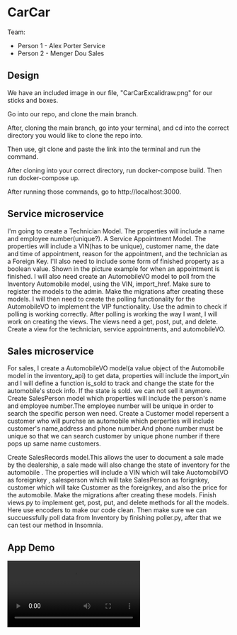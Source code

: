 # CarCar

Team:

* Person 1 - Alex Porter Service
* Person 2 - Menger Dou Sales

## Design

We have an included image in our file, "CarCarExcalidraw.png" for our sticks and boxes.

Go into our repo, and clone the main branch. 

After, cloning the main branch, go into your terminal, and cd into the correct directory you would like to clone the repo into.

Then use, git clone and paste the link into the terminal and run the command. 

After cloning into your correct directory, run docker-compose build. Then run docker-compose up. 

After running those commands, go to http://localhost:3000.


## Service microservice

I'm going to create a Technician Model. The properties will include a name and employee number(unique?).
A Service Appointment Model. The properties will include a VIN(has to be unique), customer name, the date and time of appointment, reason for the appointment, and the technician as a Foreign Key. I'll also need to include some form of finished property as a boolean value. Shown in the picture example for when an appointment is finished.
I will also need create an AutomobileVO model to poll from the Inventory Automobile model, using the VIN, import_href.
Make sure to register the models to the admin.
Make the migrations after creating these models.
I will then need to create the polling functionality for the AutomobileVO to implement the VIP functionality.
Use the admin to check if polling is working correctly. 
After polling is working the way I want, I will work on creating the views.
The views need a get, post, put, and delete.
Create a view for the technician, service appointments, and automobileVO.





## Sales microservice

For sales, I create a AutomobileVO model(a value object of the Automobile model in the inventory_api) to get data, properties will include the import_vin and I will define a function is_sold to track and change the state for the automobile's stock info. If the state is sold. we can not sell it anymore.
Create SalesPerson model which properties will include the person's name and employee number.The employee number will be unique in order to search the specific person wen need.
Create a Customer model repersent a customer who will purchse an automobile which perperties will include customer's name,address and phone number.And phone number must be unique so that we can search customer by unique phone number if there pops up same name customers.

Create SalesRecords model.This allows the user to document a sale made by the dealership, a sale made will also change the state of inventory for the automobile . The properties will include a VIN which will take AuotomobilVO as foreignkey , salesperson which will take SalesPerson as forignkey, customer which will take Customer as the foreignkey, and also the price for the automobile.
Make the migrations after creating these models.
Finish views.py to implement get, post, put, and delete methods for all the models. Here use encoders to make our code clean.
Then make sure we can succuessfully poll data from Inventory by finishing poller.py, after that we can test our method in Insomnia.




## App Demo

![demo](/ghi/app/public/Screen%20Recording%202022-09-19%20at%206.48.56%20PM.mov)